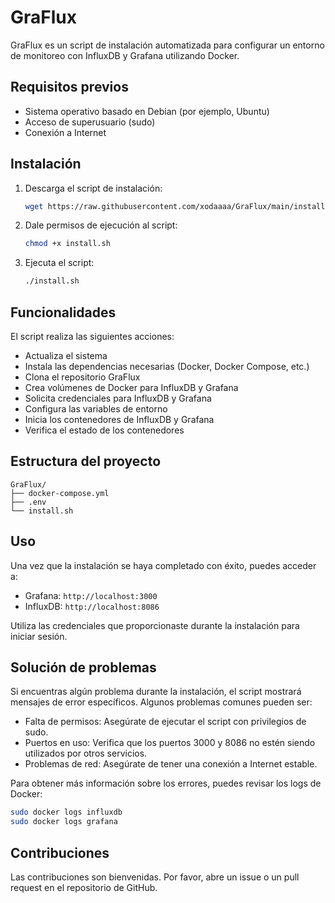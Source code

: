 # GraFlux

GraFlux es un script de instalación automatizada para configurar un entorno de monitoreo con InfluxDB y Grafana utilizando Docker.

## Requisitos previos

- Sistema operativo basado en Debian (por ejemplo, Ubuntu)
- Acceso de superusuario (sudo)
- Conexión a Internet

## Instalación

1. Descarga el script de instalación:

   ```bash
   wget https://raw.githubusercontent.com/xodaaaa/GraFlux/main/install.sh
   ```

2. Dale permisos de ejecución al script:

   ```bash
   chmod +x install.sh
   ```

3. Ejecuta el script:

   ```bash
   ./install.sh
   ```

## Funcionalidades

El script realiza las siguientes acciones:

- Actualiza el sistema
- Instala las dependencias necesarias (Docker, Docker Compose, etc.)
- Clona el repositorio GraFlux
- Crea volúmenes de Docker para InfluxDB y Grafana
- Solicita credenciales para InfluxDB y Grafana
- Configura las variables de entorno
- Inicia los contenedores de InfluxDB y Grafana
- Verifica el estado de los contenedores

## Estructura del proyecto

```
GraFlux/
├── docker-compose.yml
├── .env
└── install.sh
```

## Uso

Una vez que la instalación se haya completado con éxito, puedes acceder a:

- Grafana: `http://localhost:3000`
- InfluxDB: `http://localhost:8086`

Utiliza las credenciales que proporcionaste durante la instalación para iniciar sesión.

## Solución de problemas

Si encuentras algún problema durante la instalación, el script mostrará mensajes de error específicos. Algunos problemas comunes pueden ser:

- Falta de permisos: Asegúrate de ejecutar el script con privilegios de sudo.
- Puertos en uso: Verifica que los puertos 3000 y 8086 no estén siendo utilizados por otros servicios.
- Problemas de red: Asegúrate de tener una conexión a Internet estable.

Para obtener más información sobre los errores, puedes revisar los logs de Docker:

```bash
sudo docker logs influxdb
sudo docker logs grafana
```

## Contribuciones

Las contribuciones son bienvenidas. Por favor, abre un issue o un pull request en el repositorio de GitHub.
